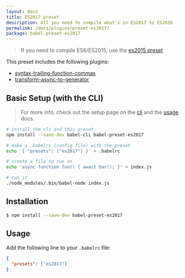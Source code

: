 ```yaml
---
layout: docs
title: ES2017 preset
description: All you need to compile what's in ES2017 to ES2016
permalink: /docs/plugins/preset-es2017/
package: babel-preset-es2017
---
```


> If you need to compile ES6/ES2015, use the [es2015 preset](/docs/plugins/preset-es2015/)

This preset includes the following plugins:

- [syntax-trailing-function-commas](/docs/plugins/syntax-trailing-function-commas/)
- [transform-async-to-generator](/docs/plugins/transform-async-to-generator/)

## Basic Setup (with the CLI)

> For more info, check out the setup page on the [cli](/docs/setup/) and the [usage](/docs/usage/cli/) docs.

```sh
# install the cli and this preset
npm install --save-dev babel-cli babel-preset-es2017

# make a .babelrc (config file) with the preset
echo '{ "presets": ["es2017"] }' > .babelrc

# create a file to run on
echo 'async function foo() { await bar(); }' > index.js

# run it
./node_modules/.bin/babel-node index.js
```

## Installation

```sh
$ npm install --save-dev babel-preset-es2017
```

## Usage

Add the following line to your `.babelrc` file:

```json
{
  "presets": ["es2017"]
}
```

